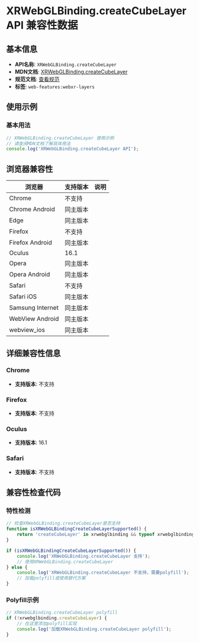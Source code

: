 # XRWebGLBinding.createCubeLayer API 兼容性数据

## 基本信息

- **API名称**: `XRWebGLBinding.createCubeLayer`
- **MDN文档**: [XRWebGLBinding.createCubeLayer](https://developer.mozilla.org/docs/Web/API/XRWebGLBinding/createCubeLayer)
- **规范文档**: [查看规范](https://immersive-web.github.io/layers/#dom-xrwebglbinding-createcubelayer)
- **标签**: `web-features:webxr-layers`

## 使用示例

### 基本用法

```javascript
// XRWebGLBinding.createCubeLayer 使用示例
// 请查阅MDN文档了解具体用法
console.log('XRWebGLBinding.createCubeLayer API');
```

## 浏览器兼容性

| 浏览器 | 支持版本 | 说明 |
|--------|----------|------|
| Chrome | 不支持 |  |
| Chrome Android | 同主版本 |  |
| Edge | 同主版本 |  |
| Firefox | 不支持 |  |
| Firefox Android | 同主版本 |  |
| Oculus | 16.1 |  |
| Opera | 同主版本 |  |
| Opera Android | 同主版本 |  |
| Safari | 不支持 |  |
| Safari iOS | 同主版本 |  |
| Samsung Internet | 同主版本 |  |
| WebView Android | 同主版本 |  |
| webview_ios | 同主版本 |  |

## 详细兼容性信息

### Chrome

- **支持版本**: 不支持

### Firefox

- **支持版本**: 不支持

### Oculus

- **支持版本**: 16.1

### Safari

- **支持版本**: 不支持

## 兼容性检查代码

### 特性检测

```javascript
// 检查XRWebGLBinding.createCubeLayer是否支持
function isXRWebGLBindingCreateCubeLayerSupported() {
    return 'createCubeLayer' in xrwebglbinding && typeof xrwebglbinding.createCubeLayer === 'function';
}

if (isXRWebGLBindingCreateCubeLayerSupported()) {
    console.log('XRWebGLBinding.createCubeLayer 支持');
    // 使用XRWebGLBinding.createCubeLayer
} else {
    console.log('XRWebGLBinding.createCubeLayer 不支持，需要polyfill');
    // 加载polyfill或使用替代方案
}
```

### Polyfill示例

```javascript
// XRWebGLBinding.createCubeLayer polyfill
if (!xrwebglbinding.createCubeLayer) {
    // 在这里添加polyfill实现
    console.log('加载XRWebGLBinding.createCubeLayer polyfill');
}
```

